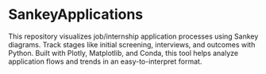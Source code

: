 # SankeyApplications
This repository visualizes job/internship application processes using Sankey diagrams. Track stages like initial screening, interviews, and outcomes with Python. Built with Plotly, Matplotlib, and Conda, this tool helps analyze application flows and trends in an easy-to-interpret format.
